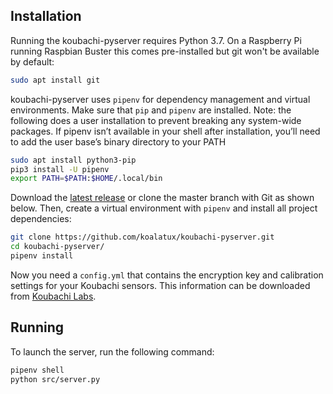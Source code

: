 ## Installation

Running the koubachi-pyserver requires Python 3.7. On a Raspberry Pi running Raspbian Buster this comes pre-installed
but git won't be available by default:
```bash
sudo apt install git
```

koubachi-pyserver uses `pipenv` for dependency management and virtual environments. Make sure that `pip` and  `pipenv`
are installed. Note: the following does a user installation to prevent breaking any system-wide packages. If pipenv 
isn’t available in your shell after installation, you’ll need to add the user base’s binary directory to your PATH

```bash
sudo apt install python3-pip
pip3 install -U pipenv
export PATH=$PATH:$HOME/.local/bin
```
 
Download the [latest release](https://github.com/koalatux/koubachi-pyserver/releases)
or clone the master branch with Git as shown below. Then, create a virtual environment with
`pipenv` and install all project dependencies:
```bash
git clone https://github.com/koalatux/koubachi-pyserver.git
cd koubachi-pyserver/
pipenv install
```

Now you need a ```config.yml``` that contains the encryption key and calibration settings for your Koubachi sensors. This
information can be downloaded from [Koubachi Labs](https://labs.koubachi.com).

## Running ##

To launch the server, run the following command:
```bash
pipenv shell
python src/server.py
```

